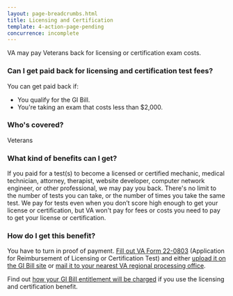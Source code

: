 ```yaml
---
layout: page-breadcrumbs.html
title: Licensing and Certification
template: 4-action-page-pending
concurrence: incomplete
---
```


VA may pay Veterans back for licensing or certification exam costs.

<div class="call-out" markdown="1">

### Can I get paid back for licensing and certification test fees?
You can get paid back if:

  -	You qualify for the GI Bill.
  -	You're taking an exam that costs less than $2,000.

### Who's covered?
Veterans

</div>

### What kind of benefits can I get?
If you paid for a test(s) to become a licensed or certified mechanic, medical technician, attorney, therapist, website developer, computer network engineer, or other professional, we may pay you back. There's no limit to the number of tests you can take, or the number of times you take the same test. We pay for tests even when you don’t score high enough to get your license or certification, but VA won't pay for fees or costs you need to pay to get your license or certification.

### How do I get this benefit?
You have to turn in proof of payment. [Fill out VA Form 22-0803](http://www.vba.va.gov/pubs/forms/VBA-22-0803-ARE.pdf) (Application for Reimbursement of Licensing or Certification Test) and either [upload it on the GI Bill site](https://gibill.custhelp.com/app/utils/login_form/) or [mail it to your nearest VA regional processing office](http://www.benefits.va.gov/gibill/regional_processing.asp).

Find out [how your GI Bill entitlement will be charged](https://gibill.custhelp.com/app/answers/detail/a_id/29) if you use the licensing and certification benefit.

